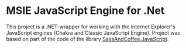 # MSIE JavaScript Engine for .Net

This project is a .NET-wrapper for working with the Internet Explorer's JavaScript engines (Chakra and Classic JavaScript Engine). 
Project was based on part of the code of the library [SassAndCoffee.JavaScript](https://github.com/xpaulbettsx/SassAndCoffee).